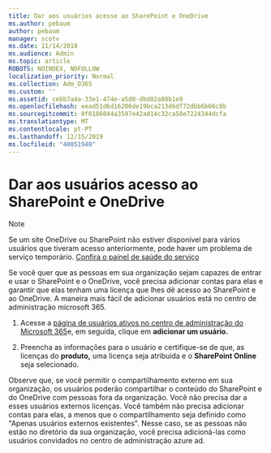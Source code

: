 ```yaml
---
title: Dar aos usuários acesso ao SharePoint e OneDrive
ms.author: pebaum
author: pebaum
manager: scotv
ms.date: 11/14/2018
ms.audience: Admin
ms.topic: article
ROBOTS: NOINDEX, NOFOLLOW
localization_priority: Normal
ms.collection: Adm_O365
ms.custom: ''
ms.assetid: cebb7a4a-33e1-474e-a5d0-dbd02a80b1e9
ms.openlocfilehash: eead51d6d16206de19bca213d6df72dbb6b66c8b
ms.sourcegitcommit: 0f0186044a3597e42ad14c32ca58e7224344dcfa
ms.translationtype: MT
ms.contentlocale: pt-PT
ms.lasthandoff: 12/15/2019
ms.locfileid: "40051940"
---
```

# <a name="give-users-access-to-sharepoint-and-onedrive"></a>Dar aos usuários acesso ao SharePoint e OneDrive

> [!NOTE]
> Se um site OneDrive ou SharePoint não estiver disponível para vários usuários que tiveram acesso anteriormente, pode haver um problema de serviço temporário. [Confira o painel de saúde do serviço](https://portal.office.com/adminportal/home#/servicehealth)
  
Se você quer que as pessoas em sua organização sejam capazes de entrar e usar o SharePoint e o OneDrive, você precisa adicionar contas para elas e garantir que elas tenham uma licença que lhes dê acesso ao SharePoint e ao OneDrive. A maneira mais fácil de adicionar usuários está no centro de administração microsoft 365.
  
1. Acesse a [página de usuários ativos no centro de administração do Microsoft 365](https://portal.office.com/adminportal/home#/users)e, em seguida, clique em **adicionar um usuário.**
    
2. Preencha as informações para o usuário e certifique-se de que, as licenças do **produto,** uma licença seja atribuída e o **SharePoint Online** seja selecionado. 
    
Observe que, se você permitir o compartilhamento externo em sua organização, os usuários poderão compartilhar o conteúdo do SharePoint e do OneDrive com pessoas fora da organização. Você não precisa dar a esses usuários externos licenças. Você também não precisa adicionar contas para elas, a menos que o compartilhamento seja definido como "Apenas usuários externos existentes". Nesse caso, se as pessoas não estão no diretório da sua organização, você precisa adicioná-las como usuários convidados no centro de administração azure ad.
  

